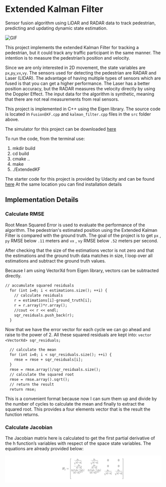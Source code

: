 # Extended Kalman Filter

Sensor fusion algorithm using LiDAR and RADAR data to track pedestrian, predicting and updating dynamic state estimation.

![GIF](images/EKF.gif)


This project implements the extended Kalman Filter for tracking a pedestrian, but it could track any traffic participant in the same manner. The intention is to measure the pedestrian’s position and velocity.

Since we are only interested in 2D movement, the state variables are `px`,`py`,`vx`,`vy`. The sensors used for detecting the pedestrian are RADAR and Laser (LIDAR). The advantage of having multiple types of sensors which are fused is that you can get a higher performance. The Laser has a better position accuracy, but the RADAR measures the velocity directly by using the Doppler Effect. The input data for the algorithm is synthetic, meaning that there are not real measurements from real sensors.  
 

This project is implemented in C++ using the Eigen library. The source code is located in `FusionEKF.cpp` and `kalman_filter.cpp` files in the `src` folder above. 

The simulator for this project can be downloaded [here](https://github.com/udacity/self-driving-car-sim/releases)

To run the code, from the terminal use:
1. mkdir build
2. cd build
3. cmake ..
4. make
5. ./ExtendedKF

The starter code for this project is provided by Udacity and can be found [here](https://github.com/udacity/CarND-Extended-Kalman-Filter-Project)
At the same location you can find installation details 


## Implementation Details

### Calculate RMSE

Root Mean Squared Error is used to evaluate the performance of the algorithm. The pedestrian's estimated position using the Extended Kalman Filter is compared with the ground truth. The goal of the project is to get `px` , `py` RMSE below `.11` meters and `vx` , `vy` RMSE below `.52` meters per second.

After checking that the size of the estimations vector is not zero and that the estimations and the ground truth data matches in size, I loop over all estimations and subtract the ground truth values. 

Because I am using VectorXd from Eigen library, vectors can be subtracted directly. 

```
// accumulate squared residuals
  for (int i=0; i < estimations.size(); ++i) {
    // calculate residuals
    r = estimations[i]-ground_truth[i];
    r = r.array()*r.array();
    //cout << r << endl;
    sqr_residuals.push_back(r);
  }  

```

Now that we have the error vector for each cycle we can go ahead and raise to the power of 2. All these squared residuals are kept into: `vector <VectorXd> sqr_residuals; `

```
  // calculate the mean
  for (int i=0; i < sqr_residuals.size(); ++i) {
    rmse = rmse + sqr_residuals[i];
  }
  rmse = rmse.array()/sqr_residuals.size();
  // calculate the squared root
  rmse = rmse.array().sqrt();
  // return the result
  return rmse;
```

This is a convenient format because now I can sum them up and divide by the number of cycles to calculate the mean and finally to extract the squared root. This provides a four elements vector that is the result the function returns. 


### Calculate Jacobian

The Jacobian matrix here is calculated to get the first partial derivative of the h function’s variables with respect of the space state variables. The equations are already provided below:

![jacobian](images/jacobian.JPG)
